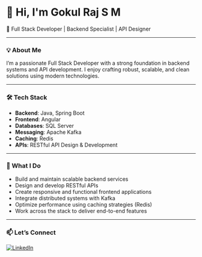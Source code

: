 # 👋 Hi, I'm Gokul Raj S M

🚀 Full Stack Developer | Backend Specialist | API Designer

---

### 💡 About Me

I’m a passionate Full Stack Developer with a strong foundation in backend systems and API development. I enjoy crafting robust, scalable, and clean solutions using modern technologies.

---

### 🛠️ Tech Stack

- **Backend**: Java, Spring Boot  
- **Frontend**: Angular  
- **Databases**: SQL Server  
- **Messaging**: Apache Kafka  
- **Caching**: Redis  
- **APIs**: RESTful API Design & Development  

---

### 📌 What I Do

- Build and maintain scalable backend services  
- Design and develop RESTful APIs  
- Create responsive and functional frontend applications  
- Integrate distributed systems with Kafka  
- Optimize performance using caching strategies (Redis)  
- Work across the stack to deliver end-to-end features

---

### 📫 Let’s Connect

[![LinkedIn](https://img.shields.io/badge/LinkedIn-blue?style=flat&logo=linkedin)](http://www.linkedin.com/in/gokul-raj-s-m)
